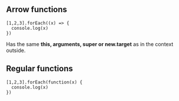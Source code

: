 ## Arrow functions

```
[1,2,3].forEach((x) => {
  console.log(x)
})
```

Has the same **this, arguments, super or new.target** as in the context outside.

## Regular functions

```
[1,2,3].forEach(function(x) {
  console.log(x)
})
```
